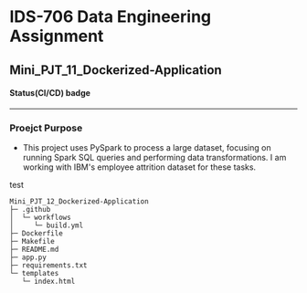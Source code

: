 # IDS-706 Data Engineering Assignment
## Mini_PJT_11_Dockerized-Application

#### Status(CI/CD) badge 

---------
### Proejct Purpose

- This project uses PySpark to process a large dataset, focusing on running Spark SQL queries and performing data transformations. I am working with IBM's employee attrition dataset for these tasks.



test



```
Mini_PJT_12_Dockerized-Application
├─ .github
│  └─ workflows
│     └─ build.yml
├─ Dockerfile
├─ Makefile
├─ README.md
├─ app.py
├─ requirements.txt
└─ templates
   └─ index.html
```